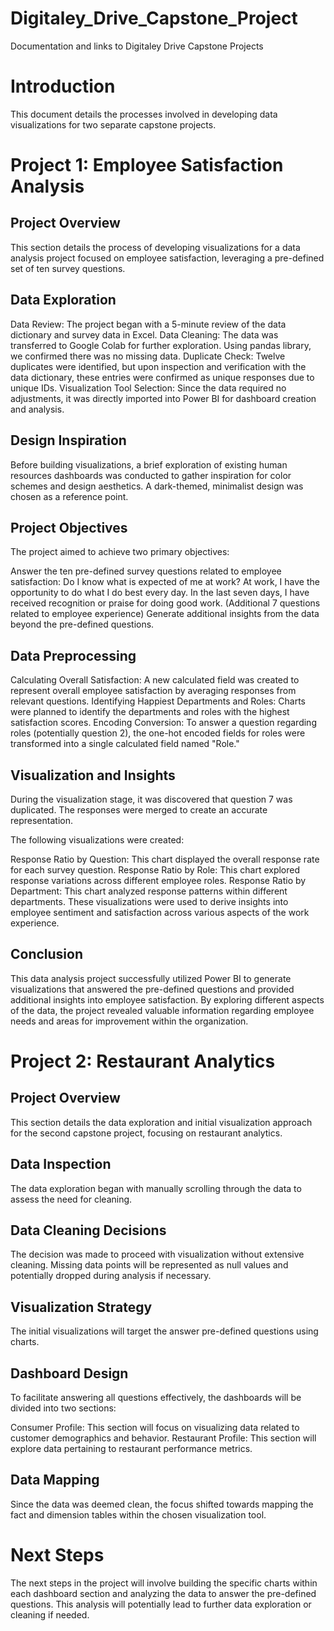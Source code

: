 # Digitaley_Drive_Capstone_Project
Documentation and links to Digitaley Drive Capstone Projects


# Introduction

This document details the processes involved in developing data visualizations for two separate capstone projects.

# Project 1: Employee Satisfaction Analysis

## Project Overview

This section details the process of developing visualizations for a data analysis project focused on employee satisfaction, leveraging a pre-defined set of ten survey questions.

## Data Exploration

Data Review: The project began with a 5-minute review of the data dictionary and survey data in Excel.
Data Cleaning: The data was transferred to Google Colab for further exploration. Using pandas library, we confirmed there was no missing data.
Duplicate Check: Twelve duplicates were identified, but upon inspection and verification with the data dictionary, these entries were confirmed as unique responses due to unique IDs.
Visualization Tool Selection: Since the data required no adjustments, it was directly imported into Power BI for dashboard creation and analysis.
## Design Inspiration

Before building visualizations, a brief exploration of existing human resources dashboards was conducted to gather inspiration for color schemes and design aesthetics. A dark-themed, minimalist design was chosen as a reference point.

## Project Objectives

The project aimed to achieve two primary objectives:

Answer the ten pre-defined survey questions related to employee satisfaction:
Do I know what is expected of me at work?
At work, I have the opportunity to do what I do best every day.
In the last seven days, I have received recognition or praise for doing good work.
(Additional 7 questions related to employee experience)
Generate additional insights from the data beyond the pre-defined questions.
## Data Preprocessing

Calculating Overall Satisfaction: A new calculated field was created to represent overall employee satisfaction by averaging responses from relevant questions.
Identifying Happiest Departments and Roles: Charts were planned to identify the departments and roles with the highest satisfaction scores.
Encoding Conversion: To answer a question regarding roles (potentially question 2), the one-hot encoded fields for roles were transformed into a single calculated field named "Role."
## Visualization and Insights

During the visualization stage, it was discovered that question 7 was duplicated. The responses were merged to create an accurate representation.

The following visualizations were created:

Response Ratio by Question: This chart displayed the overall response rate for each survey question.
Response Ratio by Role: This chart explored response variations across different employee roles.
Response Ratio by Department: This chart analyzed response patterns within different departments.
These visualizations were used to derive insights into employee sentiment and satisfaction across various aspects of the work experience.

## Conclusion

This data analysis project successfully utilized Power BI to generate visualizations that answered the pre-defined questions and provided additional insights into employee satisfaction. By exploring different aspects of the data, the project revealed valuable information regarding employee needs and areas for improvement within the organization.

# Project 2: Restaurant Analytics

## Project Overview

This section details the data exploration and initial visualization approach for the second capstone project, focusing on restaurant analytics.

## Data Inspection

The data exploration began with manually scrolling through the data to assess the need for cleaning.

## Data Cleaning Decisions

The decision was made to proceed with visualization without extensive cleaning. Missing data points will be represented as null values and potentially dropped during analysis if necessary.

##  Visualization Strategy

The initial visualizations will target the answer pre-defined questions using charts.

## Dashboard Design

To facilitate answering all questions effectively, the dashboards will be divided into two sections:

Consumer Profile: This section will focus on visualizing data related to customer demographics and behavior.
Restaurant Profile: This section will explore data pertaining to restaurant performance metrics.
## Data Mapping

Since the data was deemed clean, the focus shifted towards mapping the fact and dimension tables within the chosen visualization tool.

# Next Steps

The next steps in the project will involve building the specific charts within each dashboard section and analyzing the data to answer the pre-defined questions. This analysis will potentially lead to further data exploration or cleaning if needed.
